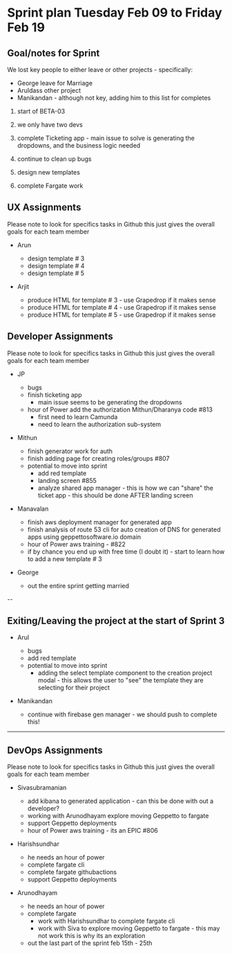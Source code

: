 # Sprint plan Tuesday Feb 09 to Friday Feb 19

## Goal/notes for Sprint

We lost key people to either leave or other projects - specifically:

- George leave for Marriage
- Aruldass other project
- Manikandan - although not key, adding him to this list for completes

1. start of BETA-03

2. we only have two devs 

3. complete Ticketing app -  main issue to solve is generating the dropdowns, and the business logic needed

4. continue to clean up bugs

5. design new templates

6. complete Fargate work

## UX Assignments

Please note to look for specifics tasks in Github this just gives the overall goals for each team member

- Arun
  - design template # 3
  - design template # 4
  - design template # 5

- Arjit
  - produce HTML for template # 3 - use Grapedrop if it makes sense
  - produce HTML for template # 4 - use Grapedrop if it makes sense
  - produce HTML for template # 5 - use Grapedrop if it makes sense

## Developer Assignments

Please note to look for specifics tasks in Github this just gives the overall goals for each team member

- JP
  - bugs
  - finish ticketing app
    - main issue seems to be generating the dropdowns
  - hour of Power add the authorization Mithun/Dharanya code #813
    - first need to learn Camunda
    - need to learn the authorization sub-system

- Mithun
  - finish generator work for auth
  - finish adding page for creating roles/groups #807
  - potential to move into sprint
    - add red template
    - landing screen #855
    - analyze shared app manager - this is how we can "share" the ticket app - this should be done AFTER landing screen

- Manavalan
  - finish aws deployment manager for generated app
  - finish analysis of route 53 cli for auto creation of DNS for generated apps using geppettosoftware.io domain  
  - hour of Power aws training - #822
  - if by chance you end up with free time (I doubt it) - start to learn how to add a new template # 3

- George
  - out the entire sprint getting married

--

## Exiting/Leaving the project at the start of Sprint 3

- Arul
  - bugs
  - add red template
  - potential to move into sprint
    - adding the select template component to the creation project modal - this allows the user to "see" the template they are selecting for their project

- Manikandan
  - continue with firebase gen manager - we should push to complete this!

---

## DevOps Assignments

Please note to look for specifics tasks in Github this just gives the overall goals for each team member

- Sivasubramanian
  - add kibana to generated application - can this be done with out a developer?
  - working with Arunodhayam explore moving Geppetto to fargate
  - support Geppetto deployments
  - hour of Power aws training - its an EPIC #806

- Harishsundhar
  - he needs an hour of power
  - complete fargate cli
  - complete fargate githubactions
  - support Geppetto deployments

- Arunodhayam
  - he needs an hour of power
  - complete fargate
    - work with Harishsundhar to complete fargate cli
    - work with Siva to explore moving Geppetto to fargate - this may not work this is why its an exploration
  - out the last part of the sprint feb 15th - 25th
